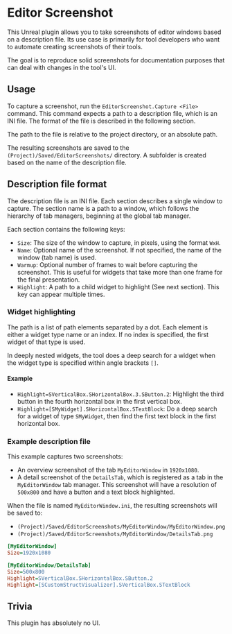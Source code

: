# Editor Screenshot

This Unreal plugin allows you to take screenshots of editor windows based on a description file.
Its use case is primarily for tool developers who want to automate creating screenshots of their tools.

The goal is to reproduce solid screenshots for documentation purposes that can deal with changes in the tool's UI.

## Usage

To capture a screenshot, run the `EditorScreenshot.Capture <File>` command.
This command expects a path to a description file, which is an INI file. The format of the file is described in the following section.

The path to the file is relative to the project directory, or an absolute path.

The resulting screenshots are saved to the `(Project)/Saved/EditorScreenshots/` directory.
A subfolder is created based on the name of the description file.

## Description file format

The description file is an INI file.
Each section describes a single window to capture.
The section name is a path to a window, which follows the hierarchy of tab managers, beginning at the global tab manager.

Each section contains the following keys:

- `Size`: The size of the window to capture, in pixels, using the format `WxH`.
- `Name`: Optional name of the screenshot. If not specified, the name of the window (tab name) is used.
- `Warmup`: Optional number of frames to wait before capturing the screenshot. This is useful for widgets that take more than one frame for the final presentation.
- `Highlight`: A path to a child widget to highlight (See next section). This key can appear multiple times.

### Widget highlighting

The path is a list of path elements separated by a dot.
Each element is either a widget type name or an index.
If no index is specified, the first widget of that type is used.

In deeply nested widgets, the tool does a deep search for a widget when the widget type is specified within angle brackets `[]`.

#### Example

- `Highlight=SVerticalBox.SHorizontalBox.3.SButton.2`: Highlight the third button in the fourth horizontal box in the first vertical box.
- `Highlight=[SMyWidget].SHorizontalBox.STextBlock`: Do a deep search for a widget of type `SMyWidget`, then find the first text block in the first horizontal box.

### Example description file

This example captures two screenshots:

- An overview screenshot of the tab `MyEditorWindow` in `1920x1080`.
- A detail screenshot of the `DetailsTab`, which is registered as a tab in the `MyEditorWindow` tab manager.
  This screenshot will have a resolution of `500x800` and have a button and a text block highlighted.

When the file is named `MyEditorWindow.ini`, the resulting screenshots will be saved to:

- `(Project)/Saved/EditorScreenshots/MyEditorWindow/MyEditorWindow.png`
- `(Project)/Saved/EditorScreenshots/MyEditorWindow/DetailsTab.png`

```ini
[MyEditorWindow]
Size=1920x1080

[MyEditorWindow/DetailsTab]
Size=500x800
Highlight=SVerticalBox.SHorizontalBox.SButton.2
Highlight=[SCustomStructVisualizer].SVerticalBox.STextBlock
```

## Trivia

This plugin has absolutely no UI.
